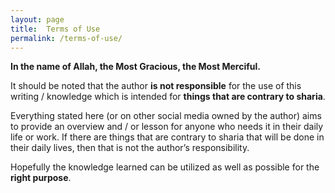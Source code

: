 ```yaml
---
layout: page
title:  Terms of Use
permalink: /terms-of-use/
---
```


<p><strong>In the name of Allah, the Most Gracious, the Most Merciful.</strong></p>

<p>It should be noted that the author <strong>is not responsible</strong> for the use of this writing / knowledge which is intended for <strong>things that are contrary to sharia</strong>.</p>

<p>Everything stated here (or on other social media owned by the author) aims to provide an overview and / or lesson for anyone who needs it in their daily life or work. If there are things that are contrary to sharia that will be done in their daily lives, then that is not the author’s responsibility.</p>

<p>Hopefully the knowledge learned can be utilized as well as possible for the <strong>right purpose</strong>.</p>
